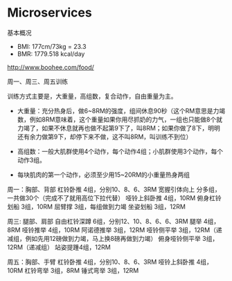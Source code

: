 # Microservices

基本概况
- BMI: 177cm/73kg = 23.3
- BMR: 1779.518 kcal/day

http://www.boohee.com/food/

周一、周三、周五训练

训练方式主要是，大重量，高组数，复合动作，自由重量为主。

- 大重量：充分热身后，做6~8RM的强度，组间休息90秒（这个RM意思是力竭数，例如8RM意味着，这个重量如果你用尽抓奶的力气，一组也只能做8个就力竭了，如果不休息就再也做不起第9下了，叫8RM；如果你做了8下，明明还有余力做第9下，却停下来不做，这不叫8RM，叫训练不到位）

- 高组数：一般大肌群使用4个动作，每个动作4组；小肌群使用3个动作，每个动作3组。

- 每块肌肉的第一个动作，必须至少用15~20RM的小重量热身两组

周一：胸部、背部
杠铃卧推 4组，分别10、8、6、3RM
宽握引体向上 分多组，一共做30个（完成不了就用高位下拉代替）
哑铃上斜卧推 4组，10RM
俯身杠铃划船 3组，10RM
屈臂撑 3组，每组做到力竭
坐姿划船 3组，12RM

周三: 腿部、肩部
自由杠铃深蹲          6组，分别12、10、8、6、6、3RM
腿举          4组，8RM
哑铃推举          4组，10RM
阿诺德推举          3组，12RM
哑铃侧平举 3组，12RM（递减组，例如先用12磅做到力竭，马上换8磅再做到力竭）
俯身哑铃侧平举          3组，12RM（递减组）
站姿提踵4组，12RM

周五：胸部、手臂
杠铃卧推 4组，分别10、8、6、3RM
哑铃上斜卧推 4组，10RM
杠铃弯举 3组，8RM
锤式弯举 3组，12RM
